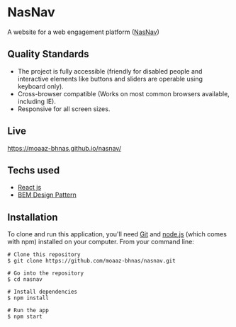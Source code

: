 # NasNav
A website for a web engagement platform ([NasNav](http://nasorg.co/))

## Quality Standards
- The project is fully accessible (friendly for disabled people and interactive elements like buttons and sliders are operable using keyboard only).
- Cross-browser compatible (Works on most common browsers available, including IE).
- Responsive for all screen sizes.

## Live
https://moaaz-bhnas.github.io/nasnav/

## Techs used
- [React js](https://reactjs.org/)    
- [BEM Design Pattern](https://en.bem.info/methodology/quick-start/)

## Installation
To clone and run this application, you'll need [Git](https://git-scm.com/)  and [node.js](https://nodejs.org/en/) (which comes with npm) installed on your computer. From your command line: 
```
# Clone this repository
$ git clone https://github.com/moaaz-bhnas/nasnav.git

# Go into the repository
$ cd nasnav

# Install dependencies
$ npm install

# Run the app
$ npm start
```
